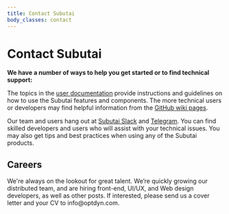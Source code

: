 ```yaml
---
title: Contact Subutai
body_classes: contact
---
```


<div class="banner" markdown="1">
<div class="container">
<h1>Contact Subutai</h1>
</div>
</div>

<section class="container">
	<div class="textBlock">
		<p><b>We have a number of ways to help you get started or to find technical support:</b><p>
		<p>The topics in the <a href="#">user documentation</a> provide instructions and guidelines on how to use the Subutai features and components. The more technical users or developers may find helpful information from the <a href="#">GitHub wiki pages</a>.</p>
		<p>Our team and users hang out at <a href="#">Subutai Slack</a> and <a href="#">Telegram</a>. You can find skilled developers and users who will assist with your technical issues. You may also get tips and best practices when using any of the Subutai products.</p>
</section>

<section class="container">
	<div class="topicWrap">
		<h2>Careers</h2>
		<div class="textBlock">
			<p>We're always on the lookout for great talent. We’re quickly growing our distributed team, and are hiring front-end, UI/UX, and Web design developers, as well as other posts. If interested, please send us a cover letter and your CV to info@optdyn.com.</p>
		</div>
	</div>
</section>
